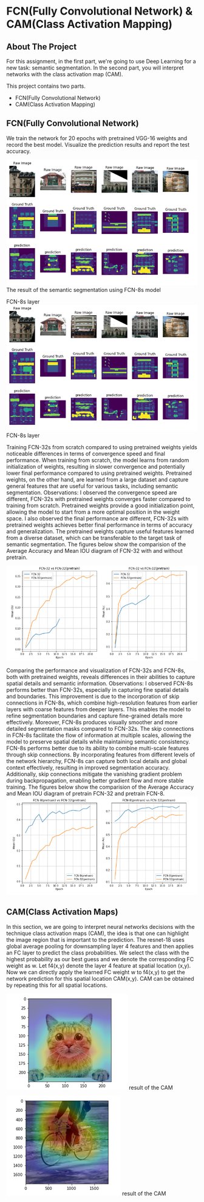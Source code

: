 # FCN(Fully Convolutional Network) & CAM(Class Activation Mapping)


<!-- ABOUT THE PROJECT -->
## About The Project
For this assignment, in the first part, we're going to use Deep Learning for a new task: semantic segmentation. In the second part, you will interpret networks with the class activation map (CAM).

This project contains two parts.

* FCN(Fully Convolutional Network)
* CAM(Class Activation Mapping)




## FCN(Fully Convolutional Network)
We train the network for 20 epochs with pretrained VGG-16 weights and record the best model. Visualize the prediction results and report the test accuracy.


![The result of the semantic segmentation using FCN-8s model](https://github.com/tonytonyhsiao/intro-to-visual-learning_hw3/blob/main/fig/fcn-8%20result.png)
The result of the semantic segmentation using FCN-8s model


FCN-8s layer
![FCN-8s layer](https://github.com/tonytonyhsiao/intro-to-visual-learning_hw3/blob/main/fig/fcn-8%20result.png)
FCN-8s layer


Training FCN-32s from scratch compared to using pretrained weights yields noticeable differences in terms of convergence speed and final performance. When training from scratch, the model learns from random initialization of weights, resulting in slower convergence and potentially lower final performance compared to using pretrained weights. Pretrained weights, on the other hand, are learned from a large dataset and capture general features that are useful for various tasks, including semantic segmentation.
Observations: I observed the convergence speed are different, FCN-32s with pretrained weights converges faster compared to training from scratch. Pretrained weights provide a good initialization point, allowing the model to start from a more optimal position in the weight space. I also observed the final performance are different, FCN-32s with pretrained weights achieves better final performance in terms of accuracy and generalization. The pretrained weights capture useful features learned from a diverse dataset, which can be transferable to the target task of semantic segmentation.
The figures below show the comparision of the Average Accuracy and Mean IOU diagram of FCN-32 with and without pretrain.

![c1](https://github.com/tonytonyhsiao/intro-to-visual-learning_hw3/blob/main/fig/diagram1.png)

Comparing the performance and visualization of FCN-32s and FCN-8s, both with pretrained weights, reveals differences in their abilities to capture spatial details and semantic information.
Observations: I observed FCN-8s performs better than FCN-32s, especially in capturing fine spatial details and boundaries. This improvement is due to the incorporation of skip connections in FCN-8s, which combine high-resolution features from earlier layers with coarse features from deeper layers. This enables the model to refine segmentation boundaries and capture fine-grained details more effectively.
Moreover, FCN-8s produces visually smoother and more detailed segmentation masks compared to FCN-32s. The skip connections in FCN-8s facilitate the flow of information at multiple scales, allowing the model to preserve spatial details while maintaining semantic consistency.
FCN-8s performs better due to its ability to combine multi-scale features through skip connections. By incorporating features from different levels of the network hierarchy, FCN-8s can capture both local details and global context effectively, resulting in improved segmentation accuracy. Additionally, skip connections mitigate the vanishing gradient problem during backpropagation, enabling better gradient flow and more stable training.
The figures below show the comparision of the Average Accuracy and Mean IOU diagram of pretrain FCN-32 and pretrain FCN-8.
![c2](https://github.com/tonytonyhsiao/intro-to-visual-learning_hw3/blob/main/fig/diagram2.png)

## CAM(Class Activation Maps)

In this section, we are going to interpret neural networks decisions with the technique class activation maps (CAM), the idea is that one can highlight the image region that is important to the prediction.
The resnet-18 uses global average pooling for downsampling layer 4 features and then applies an FC layer to predict the class probabilities. We select the class with the highest probability as our best guess and we denote the corresponding FC weight as w.
Let f4(x,y) denote the layer 4 feature at spatial location (x,y). Now we can directly apply the learned FC weight w to f4(x,y) to get the network prediction for this spatial location CAM(x,y). CAM can be obtained by repeating this for all spatial locations.

![cam](https://github.com/tonytonyhsiao/intro-to-visual-learning_hw3/blob/main/fig/cam%20result%202.png)
result of the CAM


![cam](https://github.com/tonytonyhsiao/intro-to-visual-learning_hw3/blob/main/fig/cam%20result1.png)
result of the CAM
